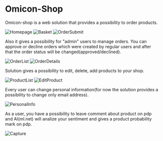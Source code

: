 # Omicon-Shop
Omicon-shop is a web solution that provides a possibility to order products.

![Homepage](https://user-images.githubusercontent.com/28890823/59567431-6796fd80-9076-11e9-92ac-3be934c6827f.PNG)
![Basket](https://user-images.githubusercontent.com/28890823/59567408-3c141300-9076-11e9-9d34-8f4070754286.PNG)
![OrderSubmit](https://user-images.githubusercontent.com/28890823/59567416-4c2bf280-9076-11e9-9c2c-1c778896825e.PNG)

Also it gives a possibility for "admin" users to manage orders. You can approve or decline orders which were created by regular users and after that the order status will be changed(approved/declined).

![OrderList](https://user-images.githubusercontent.com/28890823/59567433-75e51980-9076-11e9-96e9-30ee941d44b2.PNG)
![OrderDetails](https://user-images.githubusercontent.com/28890823/59567530-9feb0b80-9077-11e9-93e9-025c7e5de9ab.PNG)



Solution gives a possibility to edit, delete, add products to your shop.

![ProductList](https://user-images.githubusercontent.com/28890823/59567436-88f7e980-9076-11e9-8e4b-e0e920fc6219.PNG)
![EditProduct](https://user-images.githubusercontent.com/28890823/59567438-8ac1ad00-9076-11e9-85f0-eccbbe84487a.PNG)

Every user can change personal information(for now the solution provides a possibility to change only email address).

![PersonalInfo](https://user-images.githubusercontent.com/28890823/59567448-94e3ab80-9076-11e9-8f8f-89fcb5933c07.PNG)

As a user, you have a possibility to leave comment about product on pdp and AI(ml.net) will analize your sentiment and gives a product probability mark on pdp. 

![Capture](https://user-images.githubusercontent.com/28890823/59657526-aa0d2700-91a9-11e9-852b-84c8bed5f0fb.PNG)
